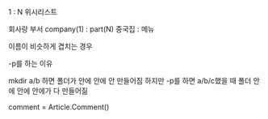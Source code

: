 1 : N
위시리스트

회사랑 부서
company(1) : part(N)
중국집 : 메뉴

이름이 비슷하게 겹치는 경우




-p를 하는 이유

mkdir a/b 하면 폴더가 안에 안에 안 만들어짐
하지만 -p를 하면 a/b/c했을 때 폴더 안에 안에 안에가 다 만들어짊

comment = Article.Comment()